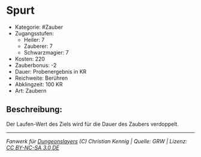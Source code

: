 # Spurt

- Kategorie: #Zauber
- Zugangsstufen:
  - Heiler: 7
  - Zauberer: 7
  - Schwarzmagier: 7
- Kosten: 220
- Zauberbonus: -2
- Dauer: Probenergebnis in KR
- Reichweite: Berühren
- Abklingzeit: 100 KR
- Art: Zaubern

## Beschreibung:

Der Laufen-Wert des Ziels wird für die Dauer des Zaubers verdoppelt.

---

_Fanwerk für [Dungeonslayers](https://www.dungeonslayers.net/) (C) Christian Kennig | Quelle: GRW | Lizenz: [CC BY-NC-SA 3.0 DE](https://creativecommons.org/licenses/by-nc-sa/3.0/de/)_
